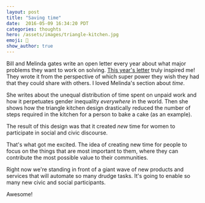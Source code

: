 ```yaml
---
layout: post
title: "Saving time"
date:  2016-05-09 16:34:20 PDT
categories: thoughts
hero: /assets/images/triangle-kitchen.jpg
emoji: 💁
show_author: true
---
```


Bill and Melinda gates write an open letter every year about what major problems
they want to work on solving. [This year's letter][gates-letter] truly
inspired me! They wrote it from the perspective of which super power they wish
they had that they could share with others. I loved Melinda's section
about _time_.

She writes about the unequal distribution of time spent on unpaid work and how
it perpetuates gender inequality _everywhere_ in the world. Then she shows how
the triangle kitchen design drastically reduced the number of steps required in
the kitchen for a person to bake a cake (as an example).

The result of this design was that it created _new_ time for women to participate
in social and civic discourse.

That's what got me excited. The idea of creating new time for people to
focus on the things that are most important to them, where they can contribute
the most possible value to their communities.

Right now we're standing in front of a giant wave of new products and
services that will automate so many drudge tasks. It's going to enable so
many new civic and social participants.

Awesome!

[gates-letter]: //www.gatesnotes.com/2016-Annual-Letter?WT.mc_id=02_22_2016_00_AL2016_GL-GN_&WT.tsrc=GLGN